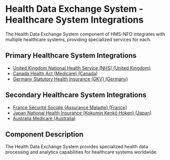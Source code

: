 # Health Data Exchange System - Healthcare System Integrations

The Health Data Exchange System component of HMS-NFO integrates with multiple healthcare systems, providing specialized services for each.

## Primary Healthcare System Integrations

- [United Kingdom National Health Service (NHS) (United Kingdom)](../uk/index.md)
- [Canada Health Act (Medicare) (Canada)](../ca/index.md)
- [Germany Statutory Health Insurance (GKV) (Germany)](../de/index.md)

## Secondary Healthcare System Integrations

- [France Sécurité Sociale (Assurance Maladie) (France)](../fr/index.md)
- [Japan National Health Insurance (Kokumin Kenkō Hoken) (Japan)](../jp/index.md)
- [Australia Medicare (Australia)](../au/index.md)

## Component Description

The Health Data Exchange System provides specialized health data processing and analytics capabilities for healthcare systems worldwide.

